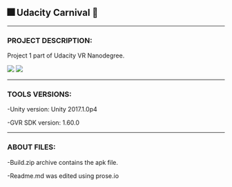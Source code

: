 ## 🎆 Udacity Carnival 🎈
----------------------------------


### PROJECT DESCRIPTION:


Project 1 part of Udacity VR Nanodegree.

![]({{site.baseurl}}//Screenshot.png)
![]({{site.baseurl}}//Screenshot2.png)

----------------------------------
### TOOLS VERSIONS:

-Unity version: Unity 2017.1.0p4

-GVR SDK version: 1.60.0


----------------------------------
### ABOUT FILES:

-Build.zip archive contains the apk file.

-Readme.md was edited using prose.io



